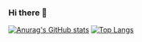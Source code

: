 ### Hi there 👋

[![Anurag's GitHub stats](https://github-readme-stats.vercel.app/api?username=skal48&theme=holi&show_icons=true)](https://github.com/anuraghazra/github-readme-stats)
[![Top Langs](https://github-readme-stats.vercel.app/api/top-langs/?username=skal48&layout=compact)](https://github.com/anuraghazra/github-readme-stats)
    
<!--
**skal48/skal48** is a ✨ _special_ ✨ repository because its `README.md` (this file) appears on your GitHub profile.

Here are some ideas to get you started:

- 🔭 I’m currently working on ...
- 🌱 I’m currently learning ...
- 👯 I’m looking to collaborate on ...
- 🤔 I’m looking for help with ...
- 💬 Ask me about ...
- 📫 How to reach me: ...ddwwdsswhy
- 😄 Pronouns: ...s
- ⚡ Fun fact: ...
-->
